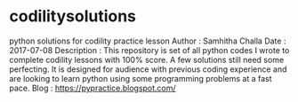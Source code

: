 # codilitysolutions
python solutions for codility practice lesson
Author      : Samhitha Challa
Date        : 2017-07-08
Description : This repository is set of all python codes I wrote to complete codility lessons with 100% score. A few solutions still need some perfecting. It is designed for audience with previous coding experience and are looking to learn python using some programming problems at a fast pace.
Blog        : https://pypractice.blogspot.com/
